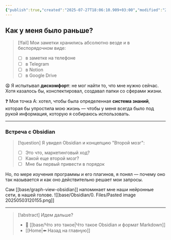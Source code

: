 ```yaml
---
{"publish":true,"created":"2025-07-27T18:06:10.909+03:00","modified":"2025-08-02T13:23:45.213+03:00","cssclasses":""}
---
```


## Как у меня было раньше?

>[!fail] Мои заметки хранились абсолютно везде и в беспорядочном виде:
>- [ ] в заметке на телефоне
>- [ ] в Telegram
>- [ ] в Notion
>- [ ] в Google Drive

😩 Я испытывал **дискомфорт**: не мог найти то, что мне нужно сейчас. Хотя казалось бы, конспектировал, создавал папки со сферами жизни.

❓ Моя точка А: хотел, чтобы была определенная **система знаний**, которая бы упростила мою жизнь — чтобы у меня всегда было под рукой информация, которую я собираюсь использовать.

---
### Встреча с Obsidian

>[!question] Я увидел Obsidian и концепцию "Второй мозг":
>- [ ] Это что, маркетинговый ход? 
>- [ ] Какой еще второй мозг? 
>- [ ] Мне бы первый привести в порядок

Но, по мере изучения программы и его плагинов, я понял — почему оно так называется и как оно действительно решает мои запросы. 

Сам [[base/graph-view-obsidian]] напоминает мне наши нейронные сети, в нашей голове. 
![[base/Obsidian/0. Files/Pasted image 20250503120155.png]]

---

> [!abstract] Идем дальше?
> - 🧠 [[base/Что это такое\|Что такое Obsidian и формат Markdown]]
> - [[Home\|⬅️ Назад на главную]]